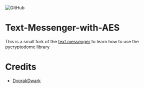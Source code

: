 ![GitHub](https://img.shields.io/github/license/hunar4321/life_code)

# Text-Messenger-with-AES
This is a small fork of the [text messenger](https://github.com/DvorakDwarf/Text-Messenger) to learn how to use the pycryptodome library

# Credits
- [DvorakDwark](https://github.com/DvorakDwarf)
